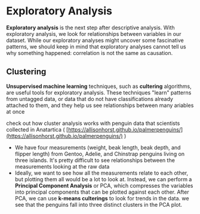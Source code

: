 # Exploratory Analysis

**Exploratory analysis** is the next step after descriptive analysis. With exploratory analysis, we look for relationships between variables in our dataset. While our exploratory analyses might uncover some fascinative patterns, we should keep in mind that exploratory analyses cannot tell us why something happened: correlation is not the same as causation.

## Clustering

**Unsupervised machine learning** techniques, such as **cultering** algorithms, are useful tools for exploratory analysis. These techniques "learn" patterns from untagged data, or data that do not have classifications already attached to them, and they help us see relationships between many ariables at once

check out how cluster analysis works with penguin data that scientists collected in Anatartica ( [https://allisonhorst.github.io/palmerpenguins/](https://allisonhorst.github.io/palmerpenguins/) )

- We have four measurements (weight, beak length, beak depth, and flipper length) from Gentoo, Adelie, and Chinstrap penguins living on three islands. It's pretty difficult to see relationships between the measurements looking at the raw data
- Ideally, we want to see how all the measurements relate to each other, but plotting them all would be a lot to look at. Instead, we can perform a **Principal Component Analysis** or PCA, which compresses the variables into principal components that can be plotted against each other. After PCA, we can use **k-means culterings** to look  for trends in the data. we see that the penguins fall into three distinct clusters in the PCA plot.
